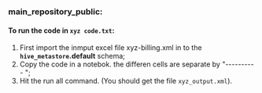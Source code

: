 ### main_repository_public:
#### To run the code in `xyz code.txt`:
1. First import the inmput excel file xyz-billing.xml in to the **`hive_metastore`.default** schema;
2. Copy the code in a notebok. the differen cells are separate by "---------- ";
3. Hit the run all command. (You should get the file `xyz_output.xml`). 
